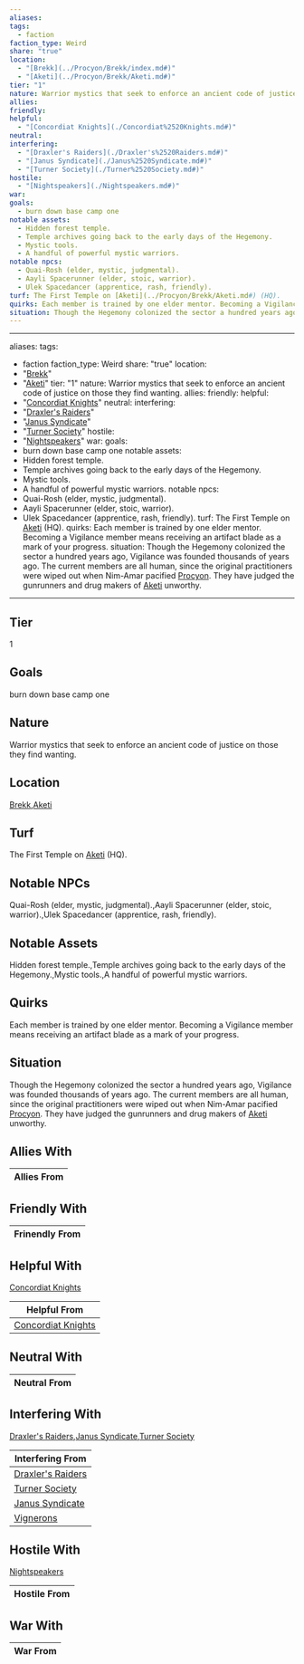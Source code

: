 ```yaml
---
aliases: 
tags:
  - faction
faction_type: Weird
share: "true"
location:
  - "[Brekk](../Procyon/Brekk/index.md#)"
  - "[Aketi](../Procyon/Brekk/Aketi.md#)"
tier: "1"
nature: Warrior mystics that seek to enforce an ancient code of justice on those they find wanting.
allies: 
friendly: 
helpful:
  - "[Concordiat Knights](./Concordiat%2520Knights.md#)"
neutral: 
interfering:
  - "[Draxler's Raiders](./Draxler's%2520Raiders.md#)"
  - "[Janus Syndicate](./Janus%2520Syndicate.md#)"
  - "[Turner Society](./Turner%2520Society.md#)"
hostile:
  - "[Nightspeakers](./Nightspeakers.md#)"
war: 
goals:
  - burn down base camp one
notable assets:
  - Hidden forest temple.
  - Temple archives going back to the early days of the Hegemony.
  - Mystic tools.
  - A handful of powerful mystic warriors.
notable npcs:
  - Quai-Rosh (elder, mystic, judgmental).
  - Aayli Spacerunner (elder, stoic, warrior).
  - Ulek Spacedancer (apprentice, rash, friendly).
turf: The First Temple on [Aketi](../Procyon/Brekk/Aketi.md#) (HQ).
quirks: Each member is trained by one elder mentor. Becoming a Vigilance member means receiving an artifact blade as a mark of your progress.
situation: Though the Hegemony colonized the sector a hundred years ago, Vigilance was founded thousands of years ago. The current members are all human, since the original practitioners were wiped out when Nim-Amar pacified [Procyon](Procyon/Procyon.md). They have judged the gunrunners and drug makers of [Aketi](../Procyon/Brekk/Aketi.md#) unworthy.
---
```

---
aliases: 
tags:
  - faction
faction_type: Weird
share: "true"
location:
  - "[Brekk](../Procyon/Brekk/index.md#)"
  - "[Aketi](../Procyon/Brekk/Aketi.md#)"
tier: "1"
nature: Warrior mystics that seek to enforce an ancient code of justice on those they find wanting.
allies:
friendly:
helpful:
- "[Concordiat Knights](./Concordiat%2520Knights.md#)"
neutral:
interfering:
- "[Draxler's Raiders](./Draxler's%2520Raiders.md#)"
- "[Janus Syndicate](./Janus%2520Syndicate.md#)"
- "[Turner Society](./Turner%2520Society.md#)"
hostile:
- "[Nightspeakers](./Nightspeakers.md#)"
war:
goals: 
- burn down base camp one
notable assets: 
- Hidden forest temple.
- Temple archives going back to the early days of the Hegemony.
- Mystic tools.
- A handful of powerful mystic warriors.
notable npcs:
- Quai-Rosh (elder, mystic, judgmental).
- Aayli Spacerunner (elder, stoic, warrior).
- Ulek Spacedancer (apprentice, rash, friendly).
turf: The First Temple on [Aketi](../Procyon/Brekk/Aketi.md#) (HQ).
quirks: Each member is trained by one elder mentor. Becoming a Vigilance member means receiving an artifact blade as a mark of your progress.
situation: Though the Hegemony colonized the sector a hundred years ago, Vigilance was founded thousands of years ago. The current members are all human, since the original practitioners were wiped out when Nim-Amar pacified [Procyon](Procyon/Procyon.md). They have judged the gunrunners and drug makers of [Aketi](../Procyon/Brekk/Aketi.md#) unworthy.
---
## Tier

1

## Goals

burn down base camp one

## Nature

Warrior mystics that seek to enforce an ancient code of justice on those they find wanting.

## Location

[Brekk](../Procyon/Brekk/index.md.md#.md#),[Aketi](../Procyon/Brekk/Aketi.md.md#.md#.md#.md#.md#.md#)

## Turf

The First Temple on [Aketi](Procyon/Brekk/Aketi.md) (HQ).

## Notable NPCs

Quai-Rosh (elder, mystic, judgmental).,Aayli Spacerunner (elder, stoic, warrior).,Ulek Spacedancer (apprentice, rash, friendly).

## Notable Assets

Hidden forest temple.,Temple archives going back to the early days of the Hegemony.,Mystic tools.,A handful of powerful mystic warriors.

## Quirks

Each member is trained by one elder mentor. Becoming a Vigilance member means receiving an artifact blade as a mark of your progress.

## Situation

Though the Hegemony colonized the sector a hundred years ago, Vigilance was founded thousands of years ago. The current members are all human, since the original practitioners were wiped out when Nim-Amar pacified [Procyon](Procyon/Procyon.md). They have judged the gunrunners and drug makers of [Aketi](Procyon/Brekk/Aketi.md) unworthy.

## Allies With



| Allies From |
| ----------- |


## Friendly With



| Frinendly From |
| -------------- |


## Helpful With

[Concordiat Knights](./Concordiat%2520Knights.md.md#.md#)

| Helpful From                                           |
| ------------------------------------------------------ |
| [Concordiat Knights](./Concordiat%2520Knights.md.md#.md#) |


## Neutral With




| Neutral From |
| ------------ |



## Interfering With

[Draxler's Raiders](./Draxler's%2520Raiders.md.md#.md#),[Janus Syndicate](./Janus%2520Syndicate.md.md#.md#),[Turner Society](./Turner%2520Society.md.md#.md#)


| Interfering From                                     |
| ---------------------------------------------------- |
| [Draxler's Raiders](./Draxler's%2520Raiders.md.md#.md#) |
| [Turner Society](./Turner%2520Society.md.md#.md#)       |
| [Janus Syndicate](./Janus%2520Syndicate.md.md#.md#)     |
| [Vignerons](./Vignerons.md)                 |



## Hostile With

[Nightspeakers](./Nightspeakers.md.md#.md#)


| Hostile From |
| ------------ |



## War With



| War From |
| -------- |


